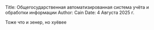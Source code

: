 Title: Общегосударственная автоматизированная система учёта и обработки информации
Author: Cain
Date: 4 Августа 2025 г.

Тоже что и зенер, но хуёвее